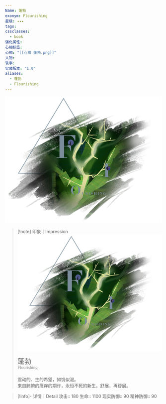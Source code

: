 ```yaml
---
Name: 蓬勃
exonym: Flourishing
星级: ✦✦✦
tags:
cssclasses:
  - book
强化属性:
心相标签:
心相: "[[心相 蓬勃.png]]"
人物:
轶事:
实装版本: "1.0"
aliases:
  - 蓬勃
  - Flourishing
---
```

![cover](assets/蓬勃｜Flourishing.assets/心相%20蓬勃.png)

> [!note] 印象｜Impression
> ![心相 蓬勃|inlL|300](assets/蓬勃｜Flourishing.assets/心相%20蓬勃.png)
> <p style="font-family: '家族宋', sans-serif; font-size: 22px; line-height: 0.75; text-indent: 0;">蓬勃<br><span style="font-family: serif; font-size: 14px; color: #888888;">Flourishing</span></p>
> 
> 震动的、生的希望，如饥似渴。  
> 来自肺腑的瘙痒的期许，永恒不死的新生。舒展，再舒展。

> [!info]- 详情｜Detail
> 攻击:: 180
> 生命:: 1100
> 现实防御:: 90
> 精神防御:: 90

